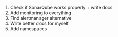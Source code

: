 1. Check if SonarQube works properly + write docs
2. Add monitoring to everything
3. Find alertmanager alternative
4. Write better docs for myself
5. Add namespaces

